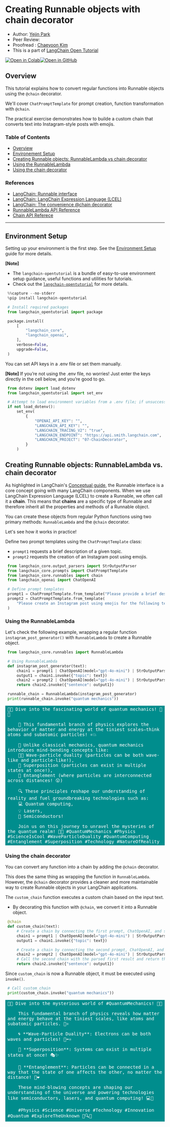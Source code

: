 <style>
.custom {
    background-color: #008d8d;
    color: white;
    padding: 0.25em 0.5em 0.25em 0.5em;
    white-space: pre-wrap;       /* css-3 */
    white-space: -moz-pre-wrap;  /* Mozilla, since 1999 */
    white-space: -pre-wrap;      /* Opera 4-6 */
    white-space: -o-pre-wrap;    /* Opera 7 */
    word-wrap: break-word;
}

pre {
    background-color: #027c7c;
    padding-left: 0.5em;
}

</style>

# Creating Runnable objects with chain decorator

- Author: [Yejin Park](https://github.com/ppakyeah)
- Peer Review: []()
- Proofread : [Chaeyoon Kim](https://github.com/chaeyoonyunakim)
- This is a part of [LangChain Open Tutorial](https://github.com/LangChain-OpenTutorial/LangChain-OpenTutorial)

[![Open in Colab](https://colab.research.google.com/assets/colab-badge.svg)](https://colab.research.google.com/github/LangChain-OpenTutorial/LangChain-OpenTutorial/blob/main/13-LangChain-Expression-Language/07-ChainDecorator.ipynb)[![Open in GitHub](https://img.shields.io/badge/Open%20in%20GitHub-181717?style=flat-square&logo=github&logoColor=white)](https://github.com/LangChain-OpenTutorial/LangChain-OpenTutorial/blob/main/13-LangChain-Expression-Language/07-ChainDecorator.ipynb)
## Overview

This tutorial explains how to convert regular functions into Runnable objects using the ```@chain``` decorator.

We'll cover ```ChatPromptTemplate``` for prompt creation, function transformation with ```@chain```.

The practical exercise demonstrates how to builde a custom chain that converts text into Instagram-style posts with emojis.


### Table of Contents

- [Overview](#overview)
- [Environement Setup](#environment-setup)
- [Creating Runnable objects: RunnableLambda vs chain decorator](#creating-runnable-objects-runnablelambda-vs-chain-decorator)
- [Using the RunnableLambda](#using-the-runnablelambda)
- [Using the chain decorator](#using-the-chain-decorator)

### References

- [LangChain: Runnable interface](https://python.langchain.com/docs/concepts/runnables/)
- [LangChain: LangChain Expression Language (LCEL)](https://python.langchain.com/docs/concepts/lcel/)
- [LangChain: The convenience @chain decorator](https://python.langchain.com/docs/how_to/functions/#the-convenience-chain-decorator)
- [RunnableLambda API Reference](https://python.langchain.com/api_reference/core/runnables/langchain_core.runnables.base.RunnableLambda.html#runnablelambda)
- [Chain API Referece](https://python.langchain.com/api_reference/core/runnables/langchain_core.runnables.base.chain.html)
----

## Environment Setup

Setting up your environment is the first step. See the [Environment Setup](https://wikidocs.net/257836) guide for more details.

**[Note]**
- The ```langchain-opentutorial``` is a bundle of easy-to-use environment setup guidance, useful functions and utilities for tutorials.
- Check out the [```langchain-opentutorial```](https://github.com/LangChain-OpenTutorial/langchain-opentutorial-pypi) for more details.

```python
%%capture --no-stderr
%pip install langchain-opentutorial
```

```python
# Install required packages
from langchain_opentutorial import package

package.install(
    [
        "langchain_core",
        "langchain_openai",
    ],
    verbose=False,
    upgrade=False,
)
```

You can set API keys in a .env file or set them manually.

**[Note]** If you’re not using the .env file, no worries! Just enter the keys directly in the cell below, and you’re good to go.

```python
from dotenv import load_dotenv
from langchain_opentutorial import set_env

# Attempt to load environment variables from a .env file; if unsuccessful, set them manually.
if not load_dotenv():
    set_env(
        {
            "OPENAI_API_KEY": "",
            "LANGCHAIN_API_KEY": "",
            "LANGCHAIN_TRACING_V2": "true",
            "LANGCHAIN_ENDPOINT": "https://api.smith.langchain.com",
            "LANGCHAIN_PROJECT": "07-ChainDecorator",
        }
    )
```

## Creating Runnable objects: RunnableLambda vs. chain decorator

As highlighted in LangChain's [Conceptual guide](https://python.langchain.com/docs/concepts/runnables/#overview-of-runnable-interface), the Runnable interface is a core concept going with many LangChain components. When we use LangChain Expression Language (LCEL) to create a Runnable, we often call it a **chain**. This means that **chains** are a specific type of Runnable and therefore inherit all the properties and methods of a Runnable object.

You can create these objects from regular Python functions using two primary methods: ```RunnableLambda``` and the ```@chain``` decorator.

Let's see how it works in practice!

Define two prompt templates using the ```ChatPromptTemplate``` class:

- ```prompt1``` requests a brief description of a given topic.
- ```prompt2``` requests the creation of an Instagram post using emojis.

```python
from langchain_core.output_parsers import StrOutputParser
from langchain_core.prompts import ChatPromptTemplate
from langchain_core.runnables import chain
from langchain_openai import ChatOpenAI

# Define prompt templates
prompt1 = ChatPromptTemplate.from_template("Please provide a brief description in English about {topic}.")
prompt2 = ChatPromptTemplate.from_template(
    "Please create an Instagram post using emojis for the following text: {sentence}"
)
```

### Using the RunnableLambda
Let's check the following example, wrapping a regular function ```instagram_post_generator()``` with ```RunnableLambda``` to create a Runnable object.

```python
from langchain_core.runnables import RunnableLambda

# Using RunnableLambda
def instagram_post_generator(text):
    chain1 = prompt1 | ChatOpenAI(model="gpt-4o-mini") | StrOutputParser()
    output1 = chain1.invoke({"topic": text})
    chain2 = prompt2 | ChatOpenAI(model="gpt-4o-mini") | StrOutputParser()
    return chain2.invoke({"sentence": output1})

runnable_chain = RunnableLambda(instagram_post_generator)
print(runnable_chain.invoke("quantum mechanics"))
```

<pre class="custom">🌌✨ Dive into the fascinating world of quantum mechanics! 🔬💫 
    
    🧬 This fundamental branch of physics explores the behavior of matter and energy at the tiniest scales—think atoms and subatomic particles! ⚛️💥
    
    📏 Unlike classical mechanics, quantum mechanics introduces mind-bending concepts like:
    🌊🌀 Wave-particle duality (particles can be both wave-like and particle-like!),
    🔄 Superposition (particles can exist in multiple states at once!),
    🔗 Entanglement (where particles are interconnected across distances! 😲)
    
    🔍 These principles reshape our understanding of reality and fuel groundbreaking technologies such as:
    💻 Quantum computing,
    💡 Lasers,
    🔌 Semiconductors!
    
    Join us on this journey to unravel the mysteries of the quantum realm! 🌟🔭 #QuantumMechanics #Physics #ScienceIsCool #WaveParticleDuality #QuantumComputing #Entanglement #Superposition #Technology #NatureOfReality
</pre>

### Using the chain decorator
You can convert any function into a chain by adding the ```@chain``` decorator.

This does the same thing as wrapping the function in ```RunnableLambda```. However, the ```@chain``` decorator provides a cleaner and more maintainable way to create Runnable objects in your LangChain applications.

The ```custom_chain``` function executes a custom chain based on the input text.
- By decorating this function with ```@chain```, we convert it into a Runnable object.

```python
@chain
def custom_chain(text):
    # Create a chain by connecting the first prompt, ChatOpenAI, and string output parser
    chain1 = prompt1 | ChatOpenAI(model="gpt-4o-mini") | StrOutputParser()
    output1 = chain1.invoke({"topic": text})

    # Create a chain by connecting the second prompt, ChatOpenAI, and string output parser
    chain2 = prompt2 | ChatOpenAI(model="gpt-4o-mini") | StrOutputParser()
    # Call the second chain with the parsed first result and return the final result
    return chain2.invoke({"sentence": output1})
```

Since ```custom_chain``` is now a Runnable object, it must be executed using ```invoke()```.

```python
# Call custom_chain
print(custom_chain.invoke("quantum mechanics"))
```

<pre class="custom">🌌✨ Dive into the mysterious world of #QuantumMechanics! 🔬💫 
    
    This fundamental branch of physics reveals how matter and energy behave at the tiniest scales, like atoms and subatomic particles. 🧬⚛️ 
    
    🌀 **Wave-Particle Duality**: Electrons can be both waves and particles! 🌊➡️⚛️ 
    
    🔄 **Superposition**: Systems can exist in multiple states at once! 🎭✨ 
    
    🔗 **Entanglement**: Particles can be connected in a way that the state of one affects the other, no matter the distance! 🌌❤️ 
    
    These mind-blowing concepts are shaping our understanding of the universe and powering technologies like semiconductors, lasers, and quantum computing! 💻🔋 
    
    #Physics #Science #Universe #Technology #Innovation #Quantum #ExploreTheUnknown 🚀🔍🧪
</pre>
